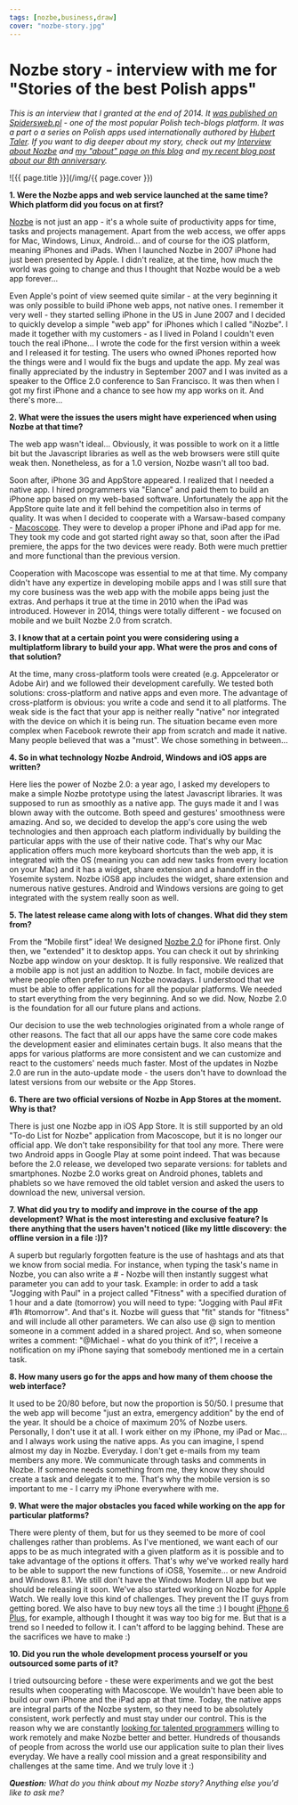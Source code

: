 ```yaml
---
tags: [nozbe,business,draw]
cover: "nozbe-story.jpg"
---
```


# Nozbe story - interview with me for "Stories of the best Polish apps"

*This is an interview that I granted at the end of 2014. It [was published on Spidersweb.pl][wyw] - one of the most popular Polish tech-blogs platform. It was a part o a series on Polish apps used internationally authored by [Hubert Taler][h]. If you want to dig deeper about my story, check out my [Interview about Nozbe](https://sliwinski.com/interview) and [my "about" page on this blog](https://sliwinski.com/about) and [my recent blog post about our 8th anniversary](https://sliwinski.com/8nozbe).*

<!--More-->

![{{ page.title }}](/img/{{ page.cover }})

**1. Were the Nozbe apps and web service launched at the same time? Which platform did you focus on at first?**

[Nozbe][n] is not just an app - it's a whole suite of productivity apps for time, tasks and projects management. Apart from the web access, we offer apps for Mac, Windows, Linux, Android… and of course for the iOS platform, meaning iPhones and iPads. When I launched Nozbe in 2007 iPhone had just been presented by Apple. I didn't realize, at the time, how much the world was going to change and thus I thought that Nozbe would be a web app forever...

Even Apple's point of view seemed quite similar - at the very beginning it was only possible to build iPhone web apps, not native ones. I remember it very well - they started selling iPhone in the US in June 2007 and I decided to quickly develop a simple "web app" for iPhones which I called "iNozbe". I made it together with my customers - as I lived in Poland I couldn't even touch the real iPhone... I wrote the code for the first version within a week and I released it for testing. The users who owned iPhones reported how the things were and I would fix the bugs and update the app. My zeal was finally appreciated by the industry in September 2007 and I was invited as a speaker to the Office 2.0 conference to San Francisco. It was then when I got my first iPhone and a chance to see how my app works on it. And there's more...



**2. What were the issues the users might have experienced when using Nozbe at that time?**

The web app wasn't ideal... Obviously, it was possible to work on it a little bit but the Javascript libraries as well as the web browsers were still quite weak then. Nonetheless, as for a 1.0 version, Nozbe wasn't all too bad. 

Soon after, iPhone 3G and AppStore appeared. I realized that I needed a native app. I hired programmers via "Elance" and paid them to build an iPhone app based on my web-based software. Unfortunately the app hit the AppStore quite late and it fell behind the competition also in terms of quality. It was when I decided to cooperate with a Warsaw-based company - [Macoscope][]. They were to develop a proper iPhone and iPad app for me. They took my code and got started right away so that, soon after the iPad premiere, the apps for the two devices were ready. Both were much prettier and more functional than the previous version.

Cooperation with Macoscope was essential to me at that time. My company didn't have any expertize in developing mobile apps and I was still sure that my core business was the web app with the mobile apps being just the extras. And perhaps it true at the time in 2010 when the iPad was introduced. However in 2014, things were totally different - we focused on mobile and we built Nozbe 2.0 from scratch.

**3. I know that at a certain point you were considering using a multiplatform library to build your app. What were the pros and cons of that solution?**

At the time, many cross-platform tools were created (e.g. Appcelerator or Adobe Air) and we followed their development carefully. We tested both solutions: cross-platform and native apps and even more. The advantage of cross-platform is obvious: you write a code and send it to all platforms. The weak side is the fact that your app is neither really "native" nor integrated with the device on which it is being run. The situation became even more complex when Facebook rewrote their app from scratch and made it native. Many people believed that was a "must". We chose something in between...

**4. So in what technology Nozbe Android, Windows and iOS apps are written?**

Here lies the power of Nozbe 2.0: a year ago, I asked my developers to make a simple Nozbe prototype using the latest Javascript libraries. It was supposed to run as smoothly as a native app. The guys made it and I was blown away with the outcome. Both speed and gestures' smoothness were amazing. And so, we decided to develop the app's core using the web technologies and then approach each platform individually by building the particular apps with the use of their native code. That's why our Mac application offers much more keyboard shortcuts than the web app, it is integrated with the OS (meaning you can add new tasks from every location on your Mac) and it has a widget, share extension and a handoff in the Yosemite system. Nozbe iOS8 app includes the widget, share extension and numerous native gestures. Android and Windows versions are going to get integrated with the system really soon as well.

**5. The latest release came along with lots of changes. What did they stem from?**

From the “Mobile first” idea! We designed [Nozbe 2.0][] for iPhone first. Only then, we "extended" it to desktop apps. You can check it out by shrinking Nozbe app window on your desktop. It is fully responsive. We realized that a mobile app is not just an addition to Nozbe. In fact, mobile devices are where people often prefer to run Nozbe nowadays. I understood that we must be able to offer applications for all the popular platforms. We needed to start everything from the very beginning. And so we did. Now, Nozbe 2.0 is the foundation for all our future plans and actions.

Our decision to use the web technologies originated from a whole range of other reasons. The fact that all our apps have the same core code makes the development easier and eliminates certain bugs. It also means that the apps for various platforms are more consistent and we can customize and react to the customers' needs much faster. Most of the updates in Nozbe 2.0 are run in the auto-update mode - the users don't have to download the latest versions from our website or the App Stores.

**6. There are two official versions of Nozbe in App Stores at the moment. Why is that?**

There is just one Nozbe app in iOS App Store. It is still supported by an old "To-do List for Nozbe" application from Macoscope, but it is no longer our official app. We don't take responsibility for that tool any more. There were two Android apps in Google Play at some point indeed. That was because before the 2.0 release, we developed two separate versions: for tablets and smartphones. Nozbe 2.0 works great on Android phones, tablets and phablets so we have removed the old tablet version and asked the users to download the new, universal version.

**7. What did you try to modify and improve in the course of the app development? What is the most interesting and exclusive feature? Is there anything that the users haven't noticed (like my little discovery: the offline version in a file :))?**

A superb but regularly forgotten feature is the use of hashtags and ats that we know from social media. For instance, when typing the task's name in Nozbe, you can also write a # - Nozbe will then instantly suggest what parameter you can add to your task. Example: in order to add a task "Jogging with Paul" in a project called "Fitness" with a specified duration of 1 hour and a date (tomorrow) you will need to type: "Jogging with Paul #Fit #1h #tomorrow". And that's it. Nozbe will guess that "fit" stands for "fitness" and will include all other parameters. We can also use @ sign to mention someone in a comment added in a shared project. And so, when someone writes a comment: "@Michael - what do you think of it?", I receive a notification on my iPhone saying that somebody mentioned me in a certain task.

**8. How many users go for the apps and how many of them choose the web interface?**

It used to be 20/80 before, but now the proportion is 50/50. I presume that the web app will become "just an extra, emergency addition" by the end of the year. It should be a choice of maximum 20% of Nozbe users. Personally, I don't use it at all. I work either on my iPhone, my iPad or Mac... and I always work using the native apps. As you can imagine, I spend almost my day in Nozbe. Everyday. I don't get e-mails from my team members any more. We communicate through tasks and comments in Nozbe. If someone needs something from me, they know they should create a task and delegate it to me. That's why the mobile version is so important to me - I carry my iPhone everywhere with me. 

**9. What were the major obstacles you faced while working on the app for particular platforms?**

There were plenty of them, but for us they seemed to be more of cool challenges rather than problems. As I've mentioned, we want each of our apps to be as much integrated with a given platform as it is possible and to take advantage of the options it offers. That's why we've worked really hard to be able to support the new functions of iOS8, Yosemite... or new Android and Windows 8.1. We still don't have the Windows Modern UI app but we should be releasing it soon. We've also started working on Nozbe for Apple Watch. We really love this kind of challenges. They prevent the IT guys from getting bored. We also have to buy new toys all the time :) I bought [iPhone 6 Plus](https://sliwinski.com/6pluslove), for example, although I thought it was way too big for me. But that is a trend so I needed to follow it. I can't afford to be lagging behind. These are the sacrifices we have to make :)

**10. Did you run the whole development process yourself or you outsourced some parts of it?**

I tried outsourcing before - these were experiments and we got the best results when cooperating with Macoscope. We wouldn't have been able to build our own iPhone and the iPad app at that time. Today, the native apps are integral parts of the Nozbe system, so they need to be absolutely consistent, work perfectly and must stay under our control. This is the reason why we are constantly [looking for talented programmers](https://nozbe.com/jobs) willing to work remotely and make Nozbe better and better. Hundreds of thousands of people from across the world use our application suite to plan their lives everyday. We have a really cool mission and a great responsibility and challenges at the same time. And we truly love it :)

***Question:*** *What do you think about my Nozbe story? Anything else you'd like to ask me?*


[wyw]: http://www.spidersweb.pl/2014/11/historie-polskich-aplikacji-nozbe.html
[h]: http://twitter.com/htaler
[Macoscope]: http://macoscope.net
[Nozbe 2.0]: https://nozbe.com/blog/nozbe-20

[iMagazine]: http://iMagazine.pl
[Dropbox]: http://db.tt/kD7Liux
[Evernote]: /how-i-use-evernote
[It's all about Passion!]: /passion
[Nozbe]: http://nozbe.com/
[#iPadOnly]: http://ipadonlybook.com/
[Productive! Magazine]: http://productivemag.com/
[Productive! Show]: /show
[Twitter]: http://twitter.com/MSliwinski

[n]: https://michael.gratis/nozbe